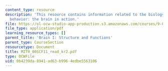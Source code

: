 ```yaml
---
content_type: resource
description: 'This resource contains information related to the biology of mind and
  behavior: the brain in action.'
file: https://ol-ocw-studio-app-production.s3.amazonaws.com/courses/9-00sc-introduction-to-psychology-fall-2011/0b4239da8941ad63b9964edbe5563106_MIT9_00SCF11_read_kr2.pdf
file_type: application/pdf
learning_resource_types: []
parent_title: 'Brain I: Structure and Functions'
parent_type: CourseSection
resourcetype: Document
title: MIT9_00SCF11_read_kr2.pdf
type: OCWFile
uid: 0b4239da-8941-ad63-b996-4edbe5563106
---
```

